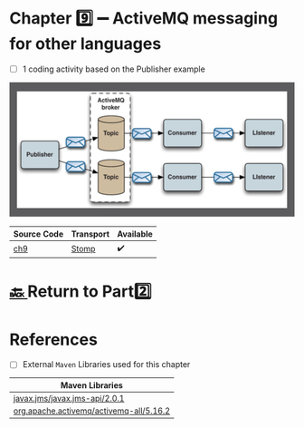 # Chapter :nine:	:heavy_minus_sign: ActiveMQ messaging for other languages

- [ ] 1 coding activity  based on the Publisher example

<img src="../../images/stock-portfolio-example.png" width=528 height=237  /> </img>

| Source Code |  Transport | Available |
|-------------|--|----|
| [ch9](src/main/java/org/apache/activemq/book/ch9) |  [Stomp](https://activemq.apache.org/stomp) | :heavy_check_mark: |

# [:back: ](..) Return to Part:two:

# References

- [ ] External `Maven` Libraries used for this chapter

| Maven Libraries                                                                                                       |
|-----------------------------------------------------------------------------------------------------------------------|
| [javax.jms/javax.jms-api/2.0.1](https://mvnrepository.com/artifact/javax.jms/javax.jms-api/2.0.1)                     |
| [org.apache.activemq/activemq-all/5.16.2](https://mvnrepository.com/artifact/org.apache.activemq/activemq-all/5.16.2) |
